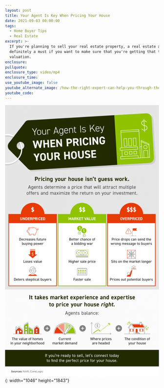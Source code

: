 ```yaml
---
layout: post
title: Your Agent Is Key When Pricing Your House
date: 2021-09-03 00:00:00
tags:
  - Home Buyer Tips
  - Real Estate
excerpt: >-
  If you're planning to sell your real estate property, a real estate agent is
  definitely a must if you want to make sure that you're getting that top dollar
  valuation.
enclosure:
pullquote:
enclosure_type: video/mp4
enclosure_time:
use_youtube_image: false
youtube_alternate_image: /how-the-right-expert-can-help-you-through-the-overwhelming-market-52.png
youtube_code:
---
```

![](/20210903-mem-1046x1843.png){: width="1046" height="1843"}
